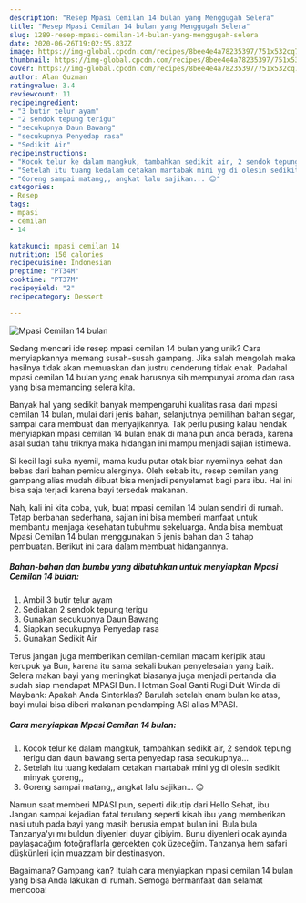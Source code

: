 ```yaml
---
description: "Resep Mpasi Cemilan 14 bulan yang Menggugah Selera"
title: "Resep Mpasi Cemilan 14 bulan yang Menggugah Selera"
slug: 1289-resep-mpasi-cemilan-14-bulan-yang-menggugah-selera
date: 2020-06-26T19:02:55.832Z
image: https://img-global.cpcdn.com/recipes/8bee4e4a78235397/751x532cq70/mpasi-cemilan-14-bulan-foto-resep-utama.jpg
thumbnail: https://img-global.cpcdn.com/recipes/8bee4e4a78235397/751x532cq70/mpasi-cemilan-14-bulan-foto-resep-utama.jpg
cover: https://img-global.cpcdn.com/recipes/8bee4e4a78235397/751x532cq70/mpasi-cemilan-14-bulan-foto-resep-utama.jpg
author: Alan Guzman
ratingvalue: 3.4
reviewcount: 11
recipeingredient:
- "3 butir telur ayam"
- "2 sendok tepung terigu"
- "secukupnya Daun Bawang"
- "secukupnya Penyedap rasa"
- "Sedikit Air"
recipeinstructions:
- "Kocok telur ke dalam mangkuk, tambahkan sedikit air, 2 sendok tepung terigu dan daun bawang serta penyedap rasa secukupnya..."
- "Setelah itu tuang kedalam cetakan martabak mini yg di olesin sedikit minyak goreng,,"
- "Goreng sampai matang,, angkat lalu sajikan... 😊"
categories:
- Resep
tags:
- mpasi
- cemilan
- 14

katakunci: mpasi cemilan 14 
nutrition: 150 calories
recipecuisine: Indonesian
preptime: "PT34M"
cooktime: "PT37M"
recipeyield: "2"
recipecategory: Dessert

---
```



![Mpasi Cemilan 14 bulan](https://img-global.cpcdn.com/recipes/8bee4e4a78235397/751x532cq70/mpasi-cemilan-14-bulan-foto-resep-utama.jpg)

Sedang mencari ide resep mpasi cemilan 14 bulan yang unik? Cara menyiapkannya memang susah-susah gampang. Jika salah mengolah maka hasilnya tidak akan memuaskan dan justru cenderung tidak enak. Padahal mpasi cemilan 14 bulan yang enak harusnya sih mempunyai aroma dan rasa yang bisa memancing selera kita.

Banyak hal yang sedikit banyak mempengaruhi kualitas rasa dari mpasi cemilan 14 bulan, mulai dari jenis bahan, selanjutnya pemilihan bahan segar, sampai cara membuat dan menyajikannya. Tak perlu pusing kalau hendak menyiapkan mpasi cemilan 14 bulan enak di mana pun anda berada, karena asal sudah tahu triknya maka hidangan ini mampu menjadi sajian istimewa.

Si kecil lagi suka nyemil, mama kudu putar otak biar nyemilnya sehat dan bebas dari bahan pemicu alerginya. Oleh sebab itu, resep cemilan yang gampang alias mudah dibuat bisa menjadi penyelamat bagi para ibu. Hal ini bisa saja terjadi karena bayi tersedak makanan.


Nah, kali ini kita coba, yuk, buat mpasi cemilan 14 bulan sendiri di rumah. Tetap berbahan sederhana, sajian ini bisa memberi manfaat untuk membantu menjaga kesehatan tubuhmu sekeluarga. Anda bisa membuat Mpasi Cemilan 14 bulan menggunakan 5 jenis bahan dan 3 tahap pembuatan. Berikut ini cara dalam membuat hidangannya.

<!--inarticleads1-->

##### Bahan-bahan dan bumbu yang dibutuhkan untuk menyiapkan Mpasi Cemilan 14 bulan:

1. Ambil 3 butir telur ayam
1. Sediakan 2 sendok tepung terigu
1. Gunakan secukupnya Daun Bawang
1. Siapkan secukupnya Penyedap rasa
1. Gunakan Sedikit Air


Terus jangan juga memberikan cemilan-cemilan macam keripik atau kerupuk ya Bun, karena itu sama sekali bukan penyelesaian yang baik. Selera makan bayi yang meningkat biasanya juga menjadi pertanda dia sudah siap mendapat MPASI Bun. Hotman Soal Ganti Rugi Duit Winda di Maybank: Apakah Anda Sinterklas? Barulah setelah enam bulan ke atas, bayi mulai bisa diberi makanan pendamping ASI alias MPASI. 

<!--inarticleads2-->

##### Cara menyiapkan Mpasi Cemilan 14 bulan:

1. Kocok telur ke dalam mangkuk, tambahkan sedikit air, 2 sendok tepung terigu dan daun bawang serta penyedap rasa secukupnya...
1. Setelah itu tuang kedalam cetakan martabak mini yg di olesin sedikit minyak goreng,,
1. Goreng sampai matang,, angkat lalu sajikan... 😊


Namun saat memberi MPASI pun, seperti dikutip dari Hello Sehat, ibu Jangan sampai kejadian fatal terulang seperti kisah ibu yang memberikan nasi utuh pada bayi yang masih berusia empat bulan ini. Bula bula Tanzanya&#39;yı mı buldun diyenleri duyar gibiyim. Bunu diyenleri ocak ayında paylaşacağım fotoğraflarla gerçekten çok üzeceğim. Tanzanya hem safari düşkünleri için muazzam bir destinasyon. 

Bagaimana? Gampang kan? Itulah cara menyiapkan mpasi cemilan 14 bulan yang bisa Anda lakukan di rumah. Semoga bermanfaat dan selamat mencoba!
